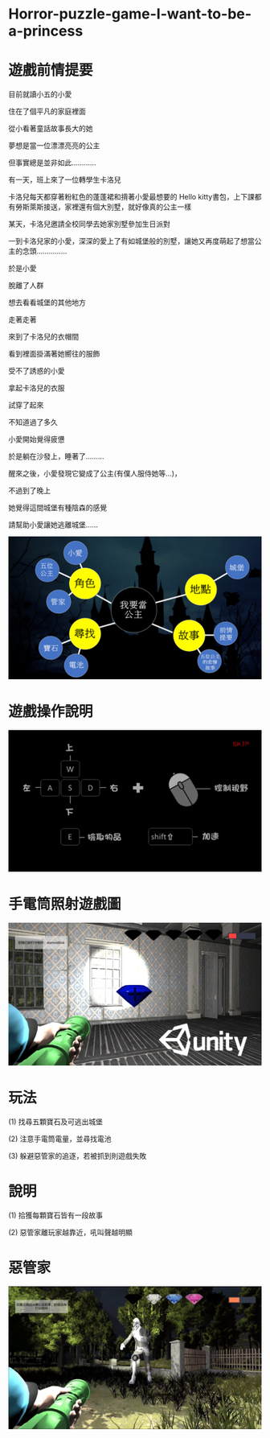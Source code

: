# Horror-puzzle-game-I-want-to-be-a-princess

# 遊戲前情提要

目前就讀小五的小愛

住在了個平凡的家庭裡面

從小看著童話故事長大的她

夢想是當一位漂漂亮亮的公主

但事實總是並非如此…………

有一天，班上來了一位轉學生卡洛兒

卡洛兒每天都穿著粉紅色的蓬蓬裙和揹著小愛最想要的 Hello kitty書包，上下課都有勞斯萊斯接送，家裡還有個大別墅，就好像真的公主一樣

某天，卡洛兒邀請全校同學去她家別墅參加生日派對

一到卡洛兒家的小愛，深深的愛上了有如城堡般的別墅，讓她又再度萌起了想當公主的念頭……………

於是小愛

脫離了人群

想去看看城堡的其他地方

走著走著

來到了卡洛兒的衣帽間

看到裡面掛滿著她嚮往的服飾

受不了誘惑的小愛

拿起卡洛兒的衣服

試穿了起來

不知道過了多久

小愛開始覺得疲憊

於是躺在沙發上，睡著了………

醒來之後，小愛發現它變成了公主(有僕人服侍她等…)，

不過到了晚上

她覺得這間城堡有種陰森的感覺

請幫助小愛讓她逃離城堡……

![image](https://github.com/PeiCing/Horror-puzzle-game-I-want-to-be-a-princess/blob/main/img/遊戲架構圖.png)

# 遊戲操作說明

![image](https://github.com/PeiCing/Horror-puzzle-game-I-want-to-be-a-princess/blob/main/img/遊戲操作說明.png)

# 手電筒照射遊戲圖

![image](https://github.com/PeiCing/Horror-puzzle-game-I-want-to-be-a-princess/blob/main/img/手電筒照射遊戲圖.png)

# 玩法

(1) 找尋五顆寶石及可逃出城堡

(2) 注意手電筒電量，並尋找電池

(3) 躲避惡管家的追逐，若被抓到則遊戲失敗

# 說明

(1) 拾獲每顆寶石皆有一段故事

(2) 惡管家離玩家越靠近，吼叫聲越明顯

# 惡管家

![image](https://github.com/PeiCing/Horror-puzzle-game-I-want-to-be-a-princess/blob/main/img/惡管家.png)
